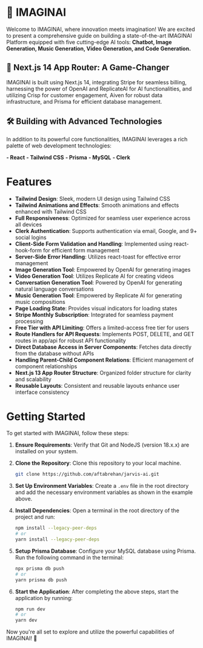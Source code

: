 # 🚀 IMAGINAI

Welcome to IMAGINAI, where innovation meets imagination! We are excited to present a comprehensive guide on building a state-of-the-art IMAGINAI Platform equipped with five cutting-edge AI tools: **Chatbot, Image Generation, Music Generation, Video Generation, and Code Generation.**

## 🔧 Next.js 14 App Router: A Game-Changer

IMAGINAI is built using Next.js 14, integrating Stripe for seamless billing, harnessing the power of OpenAI and ReplicateAI for AI functionalities, and utilizing Crisp for customer engagement, Aiven for robust data infrastructure, and Prisma for efficient database management.

## 🛠️ Building with Advanced Technologies

In addition to its powerful core functionalities, IMAGINAI leverages a rich palette of web development technologies:

**- React**
**- Tailwind CSS**
**- Prisma**
**- MySQL**
**- Clerk**

# Features

- **Tailwind Design**: Sleek, modern UI design using Tailwind CSS
- **Tailwind Animations and Effects**: Smooth animations and effects enhanced with Tailwind CSS
- **Full Responsiveness**: Optimized for seamless user experience across all devices
- **Clerk Authentication**: Supports authentication via email, Google, and 9+ social logins
- **Client-Side Form Validation and Handling**: Implemented using react-hook-form for efficient form management
- **Server-Side Error Handling**: Utilizes react-toast for effective error management
- **Image Generation Tool**: Empowered by OpenAI for generating images
- **Video Generation Tool**: Utilizes Replicate AI for creating videos
- **Conversation Generation Tool**: Powered by OpenAI for generating natural language conversations
- **Music Generation Tool**: Empowered by Replicate AI for generating music compositions
- **Page Loading State**: Provides visual indicators for loading states
- **Stripe Monthly Subscription**: Integrated for seamless payment processing
- **Free Tier with API Limiting**: Offers a limited-access free tier for users
- **Route Handlers for API Requests**: Implements POST, DELETE, and GET routes in app/api for robust API functionality
- **Direct Database Access in Server Components**: Fetches data directly from the database without APIs
- **Handling Parent-Child Component Relations**: Efficient management of component relationships
- **Next.js 13 App Router Structure**: Organized folder structure for clarity and scalability
- **Reusable Layouts**: Consistent and reusable layouts enhance user interface consistency

# Getting Started

To get started with IMAGINAI, follow these steps:

1. **Ensure Requirements**: Verify that Git and NodeJS (version 18.x.x) are installed on your system.
2. **Clone the Repository**: Clone this repository to your local machine.
   ```sh
   git clone https://github.com/aftabrehan/jarvis-ai.git
   ```
3. **Set Up Environment Variables**: Create a `.env` file in the root directory and add the necessary environment variables as shown in the example above.
   
4. **Install Dependencies**: Open a terminal in the root directory of the project and run:
   ```sh
   npm install --legacy-peer-deps
   # or
   yarn install --legacy-peer-deps
   ```
   
5. **Setup Prisma Database**: Configure your MySQL database using Prisma. Run the following command in the terminal:
   ```sh
   npx prisma db push
   # or
   yarn prisma db push
   ```
   
6. **Start the Application**: After completing the above steps, start the application by running:
   ```sh
   npm run dev
   # or
   yarn dev
   ```
   
Now you're all set to explore and utilize the powerful capabilities of IMAGINAI! 🌟
